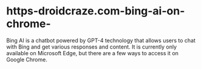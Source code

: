 # https-droidcraze.com-bing-ai-on-chrome-
Bing AI is a chatbot powered by GPT-4 technology that allows users to chat with Bing and get various responses and content. It is currently only available on Microsoft Edge, but there are a few ways to access it on Google Chrome.
